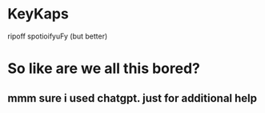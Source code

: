 # KeyKaps
ripoff spotioifyuFy (but better)

# So like are we all this bored?
## mmm sure i used chatgpt. just for additional help
